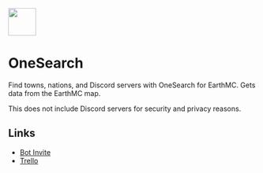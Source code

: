 <img src="https://cdn.bcow.tk/assets/logo.png" width=56/>

# OneSearch

Find towns, nations, and Discord servers with OneSearch for EarthMC. Gets data from the EarthMC map.

This does not include Discord servers for security and privacy reasons.

## Links

* [Bot Invite](https://l.bcow.tk/osbot)
* [Trello](https://trello.com/b/LVy0jGYg/onesearch)
